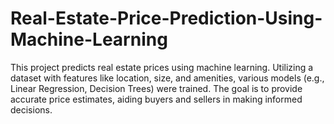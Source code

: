 # Real-Estate-Price-Prediction-Using-Machine-Learning
This project predicts real estate prices using machine learning. Utilizing a dataset with features like location, size, and amenities, various models (e.g., Linear Regression, Decision Trees) were trained. The goal is to provide accurate price estimates, aiding buyers and sellers in making informed decisions.
